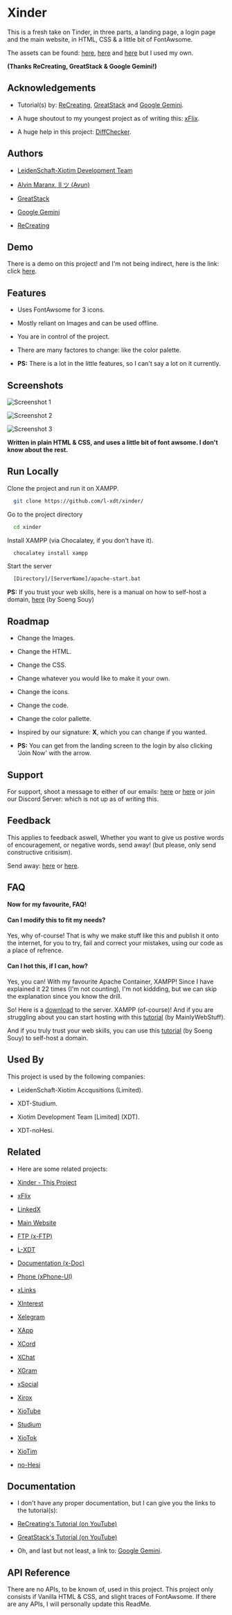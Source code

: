 
# Xinder

This is a fresh take on Tinder, in three parts, a landing page, a login page and the main website, in HTML, CSS & a little bit of FontAwsome.

The assets can be found: [here](https://github.com/reginaldop/tinder-html-css), [here](https://drive.google.com/file/d/12co21YLqM0LFhSH62U9_h1yEflGHB_nj/view) and [here](https://gemini.google.com/app) but I used my own.

**(Thanks ReCreating, GreatStack & Google Gemini!)**


## Acknowledgements

 - Tutorial(s) by: [ReCreating](https://www.youtube.com/@ReCreating), [GreatStack](https://www.youtube.com/@GreatStackDev) and [Google Gemini](https://gemini.google.com/app).

 - A huge shoutout to my youngest project as of writing this: [xFlix](https://github.com/l-xdt/xflix/).

 - A huge help in this project: [DiffChecker](https://diffchecker.com/).


## Authors

- [LeidenSchaft-Xiotim Development Team](https://www.github.com/l-xdt/)

- [Alvin Maranx, II ツ (Avun)](https://www.github.com/avunii/)

- [GreatStack](https://www.youtube.com/@GreatStackDev)

- [Google Gemini](https://gemini.google.com/app)

- [ReCreating](https://www.youtube.com/@ReCreating)


## Demo

There is a demo on this project! and I'm not being indirect, here is the link: click [here](https://l-xdt.github.io/xinder/).


## Features

- Uses FontAwsome for 3 icons.

- Mostly reliant on Images and can be used offline.

- You are in control of the project.

- There are many factores to change: like the color palette.

- **PS:** There is a lot in the little features, so I can't say a lot on it currently.


## Screenshots

![Screenshot 1](Screenshots/Screenshot_1.jpg)

![Screenshot 2](Screenshots/Screenshot_2.jpg)

![Screenshot 3](Screenshots/Screenshot_3.jpg)

**Written in plain HTML & CSS, and uses a little bit of font awsome. I don't know about the rest.**

## Run Locally

Clone the project and run it on XAMPP.

```bash
  git clone https://github.com/l-xdt/xinder/
```

Go to the project directory

```bash
  cd xinder
```

Install XAMPP (via Chocalatey, if you don't have it).

```bash
  chocalatey install xampp
```

Start the server

```bash
  [Directory]/[ServerName]/apache-start.bat
```

**PS:** If you trust your web skills, here is a manual on how to self-host a domain, [here](https://www.youtube.com/watch?v=_eQGAJVtRCs) (by Soeng Souy)


## Roadmap

- Change the Images.

- Change the HTML.

- Change the CSS.

- Change whatever you would like to make it your own.

- Change the icons.

- Change the code.

- Change the color pallette.

- Inspired by our signature: **X**, which you can change if you wanted.

- **PS:** You can get from the landing screen to the login by also clicking 'Join Now' with the arrow.


## Support

For support, shoot a message to either of our emails: [here](mailto:leidenschaft.tech@hotmail.com) or [here](mailto:trowesigames@gmail.com) or join our Discord Server: which is not up as of writing this.


## Feedback

This applies to feedback aswell, Whether you want to give us postive words of encouragement, or negative words, send away! (but please, only send constructive critisism).

Send away: [here](mailto:leidenschaft.tech@hotmail.com) or [here](mailto:trowesigames@gmail.com).

## FAQ

**Now for my favourite, FAQ!**

#### Can I modify this to fit my needs?

Yes, why of-course! That is why we make stuff like this and publish it onto the internet, for you to try, fail and correct your mistakes, using our code as a place of refrence.

#### Can I hot this, if I can, how?

Yes, you can! With my favourite Apache Container, XAMPP! Since I have explained it 22 times (I'm not counting), I'm not kiddding, but we can skip the explanation since you know the drill.

So! Here is a [download](https://www.apachefriends.org/download.html) to the server. XAMPP (of-course)! And if you are struggling about you can start hosting with this [tutorial](https://www.youtube.com/watch?v=LzucEZh4_no) (by MainlyWebStuff).

And if you truly trust your web skills, you can use this [tutorial](https://www.youtube.com/watch?v=_eQGAJVtRCs) (by Soeng Souy) to self-host a domain.

## Used By

This project is used by the following companies:

- LeidenSchaft-Xiotim Accqusitions (Limited).

- XDT-Studium.

- Xiotim Development Team [Limited] (XDT).

- XDT-noHesi.

## Related

- Here are some related projects:

- [Xinder - This Project](https://github.com/l-xdt/xinder/)

- [xFlix](https://github.com/l-xdt/xflix/)

- [LinkedX](https://github.com/l-xdt/linkedx/)

- [Main Website](https://github.com/l-xdt/l-xdt.github.io/)

- [FTP (x-FTP)](https://github.com/l-xdt/ftp/)

- [L-XDT](https://github.com/l-xdt/l-xdt/)

- [Documentation (x-Doc)](https://github.com/l-xdt/documentation/)

- [Phone (xPhone-UI)](https://github.com/l-xdt/phone/)

- [xLinks](https://github.com/l-xdt/xlinks/)

- [XInterest](https://github.com/l-xdt/xinterest/)

- [Xelegram](https://github.com/l-xdt/xelegram/)

- [XApp](https://github.com/l-xdt/xapp/)

- [XCord](https://github.com/l-xdt/xcord/)

- [XChat](https://github.com/l-xdt/xchat/)

- [XGram](https://github.com/l-xdt/xgram/)

- [xSocial](https://github.com/l-xdt/xSocial/)

- [Xirox](https://github.com/l-xdt/xirox/)

- [XioTube](https://github.com/l-xdt/xiotube/)

- [Studium](https://github.com/l-xdt/studium/)

- [XioTok](https://github.com/l-xdt/xiotok/)

- [XioTim](https://github.com/l-xdt/xiotim/)

- [no-Hesi](https://github.com/l-xdt/no-hesi/)

## Documentation

- I don't have any proper documentation, but I can give you the links to the tutorial(s):

- [ReCreating's Tutorial (on YouTube)](https://www.youtube.com/watch?v=xhEWK7kP1RU)

- [GreatStack's Tutorial (on YouTube)](https://www.youtube.com/watch?v=lm3-3_w7d-g)

- Oh, and last but not least, a link to: [Google Gemini](https://gemini.google.com/app).

## API Reference

There are no APIs, to be known of, used in this  project. This project only consists if Vanilla HTML & CSS, and slight traces of FontAwsome. If there are any APIs, I will personally update this ReadMe.
